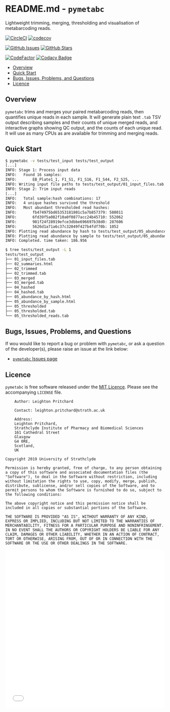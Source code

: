 # README.md - `pymetabc`

Lightweight trimming, merging, thresholding and visualisation of metabarcoding reads.

[![CircleCI](https://circleci.com/gh/widdowquinn/pymetabc/tree/master.svg?style=shield)](https://circleci.com/gh/widdowquinn/pymetabc/tree/master)
[![codecov](https://codecov.io/gh/widdowquinn/pymetabc/branch/master/graph/badge.svg)](https://codecov.io/gh/widdowquinn/pymetabc)

[![GitHub Issues](https://img.shields.io/github/issues-closed/widdowquinn/pymetabc.svg)](https://github.com/widdowquinn/pymetabc/issues)
[![GitHub Stars](https://img.shields.io/github/stars/widdowquinn/pymetabc.svg)](https://github.com/widdowquinn/pymetabc/stargazers)

[![CodeFactor](https://www.codefactor.io/repository/github/widdowquinn/pymetabc/badge)](https://www.codefactor.io/repository/github/widdowquinn/pymetabc)
[![Codacy Badge](https://api.codacy.com/project/badge/Grade/eee9539a9abc42ae82743ebed31b10c8)](https://www.codacy.com/manual/widdowquinn/pymetabc)

<!-- TOC -->

- [Overview](#overview)
- [Quick Start](#quick-start)
- [Bugs, Issues, Problems, and Questions](#bugs-issues-problems-and-questions)
- [Licence](#licence)

<!-- /TOC -->

## Overview

`pymetabc` trims and merges your paired metabarcoding reads, then quantifies unique reads in each sample. It will generate plain text `.tab` TSV output describing samples and their counts of unique merged reads, and interactive graphs showing QC output, and the counts of each unique read. It will use as many CPUs as are available for trimming and merging reads.

## Quick Start

```bash
$ pymetabc -v tests/test_input tests/test_output
[...]
INFO: Stage 1: Process input data
INFO: 	Found 16 samples:
INFO: 		EB_Plate1_1, F1_S1, F1_S16, F1_S44, F2_S25, ...
INFO: Writing input file paths to tests/test_output/01_input_files.tab
INFO: Stage 2: Trim input reads
[...]
INFO: 	Total sample:hash combinations: 17
INFO: 	4 unique hashes survived the threshold
INFO: 	Most abundant thresholded read hashes:
INFO: 		fb474975bd65353181801c5a7b857379: 580011
INFO: 		6fd39f5a082f10a0f0877acc24b45710: 552062
INFO: 		981f24f28919efce3dbbe696697b38d0: 287606
INFO: 		5626d1a71a6c37c32049f427b4fdf70b: 1052
INFO: Plotting read abundance by hash to tests/test_output/05_abundance_by_hash.html
INFO: Plotting read abundance by sample to tests/test_output/05_abundance_by_sample.html
INFO: Completed. time taken: 186.956

$ tree tests/test_output -L 1
tests/test_output
├── 01_input_files.tab
├── 02_summaries.html
├── 02_trimmed
├── 02_trimmed.tab
├── 03_merged
├── 03_merged.tab
├── 04_hashed
├── 04_hashed.tab
├── 05_abundance_by_hash.html
├── 05_abundance_by_sample.html
├── 05_thresholded
├── 05_thresholded.tab
└── 05_thresholded_reads.tab
```

## Bugs, Issues, Problems, and Questions

If wou would like to report a bug or problem with `pymetabc`, or ask a question of the developer(s), please raise an issue at the link below:

- [`pymetabc` Issues page](https://github.com/widdowquinn/pymetabc/issues)

## Licence

`pymetabc` is free software released under the [MIT Licence](https://opensource.org/licenses/MIT). Please see the accompanying `LICENSE` file.

```text
    Author: Leighton Pritchard

    Contact: leighton.pritchard@strath.ac.uk

    Address:
    Leighton Pritchard,
    Strathclyde Institute of Pharmacy and Biomedical Sciences
    161 Cathedral Street
    Glasgow
    G4 0RE,
    Scotland,
    UK

Copyright 2019 University of Strathclyde

Permission is hereby granted, free of charge, to any person obtaining a copy of this software and associated documentation files (the "Software"), to deal in the Software without restriction, including without limitation the rights to use, copy, modify, merge, publish, distribute, sublicense, and/or sell copies of the Software, and to permit persons to whom the Software is furnished to do so, subject to the following conditions:

The above copyright notice and this permission notice shall be included in all copies or substantial portions of the Software.

THE SOFTWARE IS PROVIDED "AS IS", WITHOUT WARRANTY OF ANY KIND, EXPRESS OR IMPLIED, INCLUDING BUT NOT LIMITED TO THE WARRANTIES OF MERCHANTABILITY, FITNESS FOR A PARTICULAR PURPOSE AND NONINFRINGEMENT. IN NO EVENT SHALL THE AUTHORS OR COPYRIGHT HOLDERS BE LIABLE FOR ANY CLAIM, DAMAGES OR OTHER LIABILITY, WHETHER IN AN ACTION OF CONTRACT, TORT OR OTHERWISE, ARISING FROM, OUT OF OR IN CONNECTION WITH THE SOFTWARE OR THE USE OR OTHER DEALINGS IN THE SOFTWARE.
```

<iframe src="tests/test_targets/05_abundance_by_sample.html"
    sandbox="allow-same-origin allow-scripts"
    width="100%"
    height="500"
    scrolling="no"
    seamless="seamless"
    frameborder="0">
</iframe>
